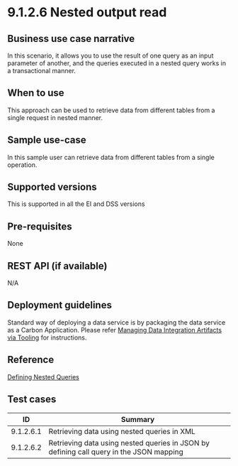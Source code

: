 # 9.1.2.6 Nested output read

## Business use case narrative

In this scenario, it allows you to use the result of one query as an input parameter of another, and the queries 
executed in a nested query works in a transactional manner.

## When to use
This approach can be used to retrieve data from different tables from a single request in nested manner. 

## Sample use-case
In this sample user can retrieve data from different tables from a single operation.

## Supported versions
This is supported in all the EI and DSS versions

## Pre-requisites
None

## REST API (if available)
N/A

## Deployment guidelines
Standard way of deploying a data service is by packaging the data service as a Carbon Application. Please refer 
[Managing Data Integration Artifacts via Tooling](https://docs.wso2.com/display/EI640/Managing+Data+Integration+Artifacts+via+Tooling) for instructions.

## Reference
[Defining Nested Queries](https://docs.wso2.com/display/EI640/Defining+Nested+Queries)

## Test cases

|      ID       | Summary |
| ------------- | ------------- |
| 9.1.2.6.1     | Retrieving data using nested queries in XML |
| 9.1.2.6.2     | Retrieving data using nested queries in JSON by defining call query in the JSON mapping |